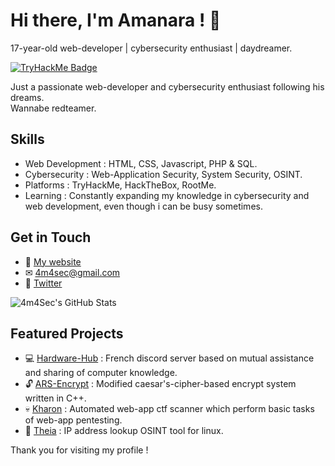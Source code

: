 <!-- Header -->
# Hi there, I'm Amanara ! 👋
17-year-old web-developer | cybersecurity enthusiast | daydreamer.

<!-- Badge -->
<a href="https://tryhackme.com/p/Amanara"> ![TryHackMe Badge](https://tryhackme-badges.s3.amazonaws.com/Amanara.png) </a>

<!-- Introduction -->
Just a passionate web-developer and cybersecurity enthusiast following his dreams.  
Wannabe redteamer.

<!-- Skills -->
## Skills
- Web Development : HTML, CSS, Javascript, PHP & SQL.
- Cybersecurity : Web-Application Security, System Security, OSINT. 
- Platforms : TryHackMe, HackTheBox, RootMe.
- Learning : Constantly expanding my knowledge in cybersecurity and web development, even though i can be busy sometimes.

<!-- Contact Me -->
## Get in Touch
- 🔰 [My website](https://4m4sec.me/)
- ✉ 4m4sec@gmail.com
- 💎 [Twitter](https://twitter.com/4m4Sec)

<!-- GitHub Stats -->
![4m4Sec's GitHub Stats](https://github-readme-stats.vercel.app/api?username=4m4Sec&show_icons=true&count_private=true&theme=dark)

<!-- Projects -->
## Featured Projects
- 💻 [Hardware-Hub](http://hardware-hub.fr) : French discord server based on mutual assistance and sharing of computer knowledge.
- 🔓 [ARS-Encrypt](https://github.com/4m4Sec/ARS-Encrypt) : Modified caesar's-cipher-based encrypt system written in C++.
- 💀 [Kharon](https://github.com/4m4Sec/Kharon) : Automated web-app ctf scanner which perform basic tasks of web-app pentesting.
- 🔎 [Theia](https://github.com/4m4Sec/Theia) : IP address lookup OSINT tool for linux.

<!-- Footer -->
Thank you for visiting my profile ! 
